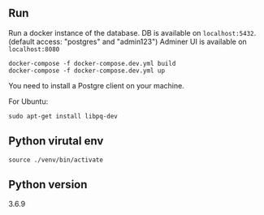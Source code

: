 ## Run

Run a docker instance of the database.
DB is available on `localhost:5432`. (default access: "postgres" and "admin123")
Adminer UI is available on `localhost:8080`

```
docker-compose -f docker-compose.dev.yml build
docker-compose -f docker-compose.dev.yml up
```

You need to install a Postgre client on your machine.

For Ubuntu:

```
sudo apt-get install libpq-dev
```

## Python virutal env

`source ./venv/bin/activate`

## Python version

3.6.9

